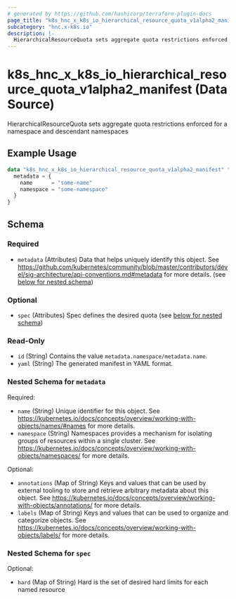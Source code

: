 ```yaml
---
# generated by https://github.com/hashicorp/terraform-plugin-docs
page_title: "k8s_hnc_x_k8s_io_hierarchical_resource_quota_v1alpha2_manifest Data Source - terraform-provider-k8s"
subcategory: "hnc.x-k8s.io"
description: |-
  HierarchicalResourceQuota sets aggregate quota restrictions enforced for a namespace and descendant namespaces
---
```


# k8s_hnc_x_k8s_io_hierarchical_resource_quota_v1alpha2_manifest (Data Source)

HierarchicalResourceQuota sets aggregate quota restrictions enforced for a namespace and descendant namespaces

## Example Usage

```terraform
data "k8s_hnc_x_k8s_io_hierarchical_resource_quota_v1alpha2_manifest" "example" {
  metadata = {
    name      = "some-name"
    namespace = "some-namespace"
  }
}
```

<!-- schema generated by tfplugindocs -->
## Schema

### Required

- `metadata` (Attributes) Data that helps uniquely identify this object. See https://github.com/kubernetes/community/blob/master/contributors/devel/sig-architecture/api-conventions.md#metadata for more details. (see [below for nested schema](#nestedatt--metadata))

### Optional

- `spec` (Attributes) Spec defines the desired quota (see [below for nested schema](#nestedatt--spec))

### Read-Only

- `id` (String) Contains the value `metadata.namespace/metadata.name`.
- `yaml` (String) The generated manifest in YAML format.

<a id="nestedatt--metadata"></a>
### Nested Schema for `metadata`

Required:

- `name` (String) Unique identifier for this object. See https://kubernetes.io/docs/concepts/overview/working-with-objects/names/#names for more details.
- `namespace` (String) Namespaces provides a mechanism for isolating groups of resources within a single cluster. See https://kubernetes.io/docs/concepts/overview/working-with-objects/namespaces/ for more details.

Optional:

- `annotations` (Map of String) Keys and values that can be used by external tooling to store and retrieve arbitrary metadata about this object. See https://kubernetes.io/docs/concepts/overview/working-with-objects/annotations/ for more details.
- `labels` (Map of String) Keys and values that can be used to organize and categorize objects. See https://kubernetes.io/docs/concepts/overview/working-with-objects/labels/ for more details.


<a id="nestedatt--spec"></a>
### Nested Schema for `spec`

Optional:

- `hard` (Map of String) Hard is the set of desired hard limits for each named resource
